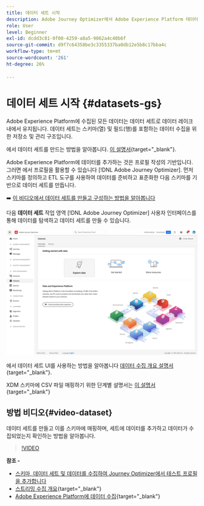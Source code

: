 ```yaml
---
title: 데이터 세트 시작
description: Adobe Journey Optimizer에서 Adobe Experience Platform 데이터 세트를 사용하는 방법을 알아봅니다
role: User
level: Beginner
exl-id: dcdd3c81-0f00-4259-a8a5-9062a4c40b6f
source-git-commit: d9f7c64358be3c3355337ba0db12e5b8c17bba4c
workflow-type: tm+mt
source-wordcount: '261'
ht-degree: 26%

---
```


# 데이터 세트 시작 {#datasets-gs}

Adobe Experience Platform에 수집된 모든 데이터는 데이터 세트로 데이터 레이크 내에서 유지됩니다. 데이터 세트는 스키마(열) 및 필드(행)를 포함하는 데이터 수집을 위한 저장소 및 관리 구조입니다. 

에서 데이터 세트를 만드는 방법을 알아봅니다. [이 설명서](https://experienceleague.adobe.com/docs/experience-platform/catalog/datasets/overview.html){target=&quot;_blank&quot;}.

Adobe Experience Platform에 데이터를 추가하는 것은 프로필 작성의 기반입니다. 그러면 에서 프로필을 활용할 수 있습니다 [!DNL Adobe Journey Optimizer]. 먼저 스키마를 정의하고 ETL 도구를 사용하여 데이터를 준비하고 표준화한 다음 스키마를 기반으로 데이터 세트를 만듭니다.

➡️ [이 비디오에서 데이터 세트를 만들고 구성하는 방법을 알아봅니다](#video-dataset)

다음 **데이터 세트** 작업 영역 [!DNL Adobe Journey Optimizer] 사용자 인터페이스를 통해 데이터를 탐색하고 데이터 세트를 만들 수 있습니다.

![](assets/datasets-home.png)

에서 데이터 세트 UI를 사용하는 방법을 알아봅니다 [데이터 수집 개요 설명서](https://experienceleague.adobe.com/docs/experience-platform/ingestion/home.html?lang=ko){target=&quot;_blank&quot;}.

XDM 스키마에 CSV 파일 매핑하기 위한 단계별 설명서는 [이 설명서](https://experienceleague.adobe.com/docs/experience-platform/ingestion/tutorials/map-a-csv-file.html?lang=ko-KR){target=&quot;_blank&quot;}


## 방법 비디오{#video-dataset}

데이터 세트를 만들고 이를 스키마에 매핑하며, 세트에 데이터를 추가하고 데이터가 수집되었는지 확인하는 방법을 알아봅니다.

>[!VIDEO](https://video.tv.adobe.com/v/334293?quality=12)

**참조 -**

* [스키마, 데이터 세트 및 데이터를 수집하여 Journey Optimizer에서 테스트 프로필을 추가합니다](../building-journeys/creating-test-profiles.md)
* [스트리밍 수집 개요](https://experienceleague.adobe.com/docs/experience-platform/ingestion/streaming/overview.html?lang=ko){target=&quot;_blank&quot;}
* [Adobe Experience Platform에 데이터 수집](https://experienceleague.adobe.com/docs/experience-platform/ingestion/tutorials/ingest-batch-data.html){target=&quot;_blank&quot;}
